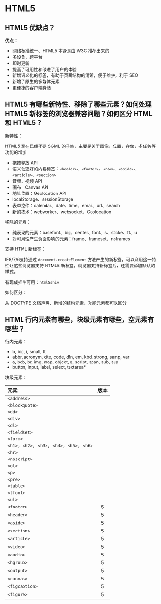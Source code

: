 # HTML5

## HTML5 优缺点？

**优点：**

* 网络标准统一、HTML5 本身是由 W3C 推荐出来的
* 多设备，跨平台
* 即时更新
* 提高了可用性和改进了用户的体验
* 新增语义化的标签，有助于页面结构的清晰，便于维护，利于 SEO
* 新增了原生的多媒体元素
* 更便捷的客户端存储

## HTML5 有哪些新特性、移除了哪些元素？如何处理 HTML5 新标签的浏览器兼容问题？如何区分 HTML 和 HTML5？

新特性：

HTML5 现在已经不是 SGML 的子集，主要是关于图像，位置，存储，多任务等功能的增加

* 拖拽释放 API
* 语义化更好的内容标签：`<header>`、`<footer>`、`<nav>`、`<aside>`、`<article>`、`<section>`
* 音频、视频 API
* 画布：Canvas API
* 地址位置：Geolocation API
* localStorage、sessionStorage
* 表单控件：calendar、date、time、email、url、search
* 新的技术：webworker、websocket、Geolocation

移除的元素：

* 纯表现的元素：basefont、big、center、font、s、sticke、tt、u
* 对可用性产生负面影响的元素：frame、frameset、noframes

支持 HTML 新标签：

IE8/7/6支持通过 `document.createElement` 方法产生的新标签，可以利用这一特性让这些浏览器支持 HTML5 新标签，浏览器支持新标签后，还需要添加默认的样式。

有现成插件可用：`html5shiv`

如何区分：

从 DOCTYPE 文档声明、新增的结构元素、功能元素都可以区分

## HTML 行内元素有哪些，块级元素有哪些，空元素有哪些？

行内元素：

* b, big, i, small, tt
* abbr, acronym, cite, code, dfn, em, kbd, strong, samp, var
* a, bdo, br, img, map, object, q, script, span, sub, sup
* button, input, label, select, textarea\* 

块级元素：

| 元素 | 版本 |
| :--- | :---: |
| `<address>` |  |
| `<blockquote>` |  |
| `<dd>` |  |
| `<div>` |  |
| `<dl>` |  |
| `<fieldset>` |  |
| `<form>` |  |
| `<h1>, <h2>, <h3>, <h4>, <h5>, <h6>` |  |
| `<hr>` |  |
| `<noscript>` |  |
| `<ol>` |  |
| `<p>` |  |
| `<pre>` |  |
| `<table>` |  |
| `<tfoot>` |  |
| `<ul>` |  |
| `<footer>` | 5 |
| `<header>` | 5 |
| `<aside>` | 5 |
| `<section>` | 5 |
| `<article>` | 5 |
| `<video>` | 5 |
| `<audio>` | 5 |
| `<hgroup>` | 5 |
| `<output>` | 5 |
| `<canvas>` | 5 |
| `<figcaption>` | 5 |
| `<figure>` | 5 |



